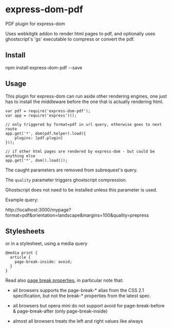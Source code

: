 # express-dom-pdf

PDF plugin for express-dom

Uses webkitgtk addon to render html pages to pdf, and optionally uses
ghostscript's 'gs' executable to compress or convert the pdf.

Install
-------

npm install express-dom-pdf --save


Usage
-----

This plugin for express-dom can run aside other rendering engines, one just has
to install the middleware before the one that is actually rendering html.

```
var pdf = require('express-dom-pdf');
var app = require('express')();

// only triggered by format=pdf in url query, otherwise goes to next route
app.get('*', dom(pdf.helper).load({
	plugins: [pdf.plugin]
}));

// if other html pages are rendered by express-dom - but could be anything else
app.get('*', dom().load());
```

The caught parameters are removed from subrequest's query.

The `quality` parameter triggers ghostscript compression.

Ghostscript does not need to be installed unless this parameter is used.

Example query:

http://localhost:3000/mypage?format=pdf&orientation=landscape&margins=100&quality=prepress


Stylesheets
-----------

<link rel="stylesheet" href="style.css" media="print" />

or in a stylesheet, using a media query

```
@media print {
  article {
    page-break-inside: avoid;
  }
}
```

Read also [page break properties](http://caniuse.com/#feat=css-page-break),
in particular note that:

* all browsers supports the page-break-* alias from the CSS 2.1 specification,
but not the break-* properties from the latest spec.

* all browsers but opera mini do not support avoid for page-break-before & page-break-after
(only page-break-inside)

* almost all browsers treats the left and right values like always
